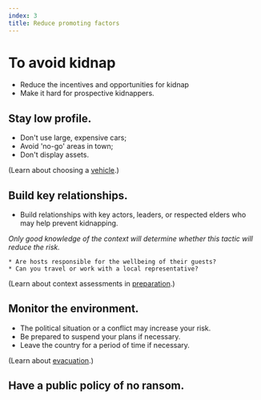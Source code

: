 ```yaml
---
index: 3
title: Reduce promoting factors
---
```

# To avoid kidnap 

*	Reduce the incentives and opportunities for kidnap
*	Make it hard for prospective kidnappers.

## Stay low profile.

*	Don't use large, expensive cars;
*	Avoid 'no-go' areas in town; 
*	Don't display assets.

(Learn about choosing a [vehicle](umbrella://lesson/vehicles).) 

## Build key relationships.

* Build relationships with key actors, leaders, or respected elders who may help prevent kidnapping. 

*Only good knowledge of the context will determine whether this tactic will reduce the risk.*

   	* Are hosts responsible for the wellbeing of their guests? 
    * Can you travel or work with a local representative?

(Learn about context assessments in [preparation](umbrella://lesson/preparation).)

## Monitor the environment. 

*	The political situation or a conflict may increase your risk. 
*	Be prepared to suspend your plans if necessary. 
*	Leave the country for a period of time if necessary. 

(Learn about [evacuation](umbrella://lesson/evacuation).)

## Have a public policy of no ransom.